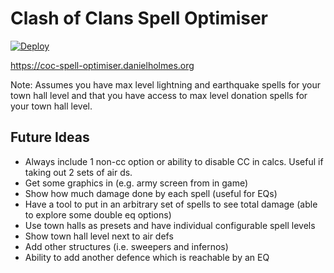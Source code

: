 # Clash of Clans Spell Optimiser

[![Deploy](https://github.com/danielholmes/coc-spells-optimiser/actions/workflows/deploy.yml/badge.svg)](https://github.com/danielholmes/coc-spells-optimiser/actions/workflows/deploy.yml)

<https://coc-spell-optimiser.danielholmes.org>

Note: Assumes you have max level lightning and earthquake spells for your town hall level and that you have
access to max level donation spells for your town hall level.


## Future Ideas

 - Always include 1 non-cc option or ability to disable CC in calcs. Useful if taking out 2 sets of air ds.
 - Get some graphics in (e.g. army screen from in game)
 - Show how much damage done by each spell (useful for EQs)
 - Have a tool to put in an arbitrary set of spells to see total damage (able to explore some double eq options)
 - Use town halls as presets and have individual configurable spell levels
 - Show town hall level next to air defs
 - Add other structures (i.e. sweepers and infernos)
 - Ability to add another defence which is reachable by an EQ
